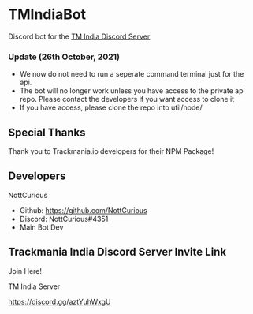 # TMIndiaBot

Discord bot for the [TM India Discord Server](https://discord.gg/aztYuhWxgU "TM India Discord invite")

### Update (26th October, 2021)
* We now do not need to run a seperate command terminal just for the api.
* The bot will no longer work unless you have access to the private api repo. Please contact the developers if you want access to clone it
* If you have access, please clone the repo into util/node/

## Special Thanks
Thank you to Trackmania.io developers for their NPM Package!

## Developers

NottCurious

* Github: <https://github.com/NottCurious>
* Discord: NottCurious#4351
* Main Bot Dev

## Trackmania India Discord Server Invite Link

Join Here!

TM India Server

https://discord.gg/aztYuhWxgU
